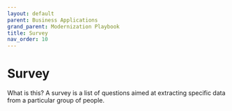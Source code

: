 ```yaml
---
layout: default
parent: Business Applications 
grand_parent: Modernization Playbook
title: Survey
nav_order: 10
---
```


# Survey

What is this? A survey is a list of questions aimed at extracting specific data from a particular group of people. 
